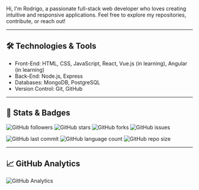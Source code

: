Hi, I'm Rodrigo, a passionate full-stack web developer who loves creating intuitive and responsive applications.
Feel free to explore my repositories, contribute, or reach out!

---

## 🛠 Technologies & Tools
- Front-End: HTML, CSS, JavaScript, React, Vue.js (in learning), Angular (in learning)
- Back-End: Node.js, Express
- Databases: MongoDB, PostgreSQL
- Version Control: Git, GitHub

---

## 🚀 Stats & Badges

![GitHub followers](https://img.shields.io/github/followers/r0dmd?style=social)
![GitHub stars](https://img.shields.io/github/stars/r0dmd?style=social)
![GitHub forks](https://img.shields.io/github/forks/r0dmd?style=social)
![GitHub issues](https://img.shields.io/github/issues/r0dmd?style=social)

![GitHub last commit](https://img.shields.io/github/last-commit/r0dmd?style=flat-square)
![GitHub language count](https://img.shields.io/github/languages/count/r0dmd/your-repository?style=flat-square)
![GitHub repo size](https://img.shields.io/github/repo-size/r0dmd/your-repository?style=flat-square)

---

## 📈 GitHub Analytics

![GitHub Analytics](https://github-readme-stats.vercel.app/api?username=your-username&show_icons=true&count_private=true&hide_title=true)
